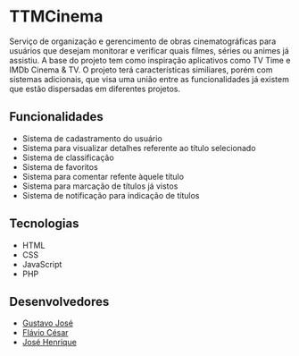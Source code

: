 # TTMCinema

Serviço de organização e gerencimento de obras cinematográficas para usuários que desejam monitorar e verificar quais filmes, séries ou animes já assistiu. A base do projeto tem como inspiração aplicativos como TV Time e IMDb Cinema & TV. O projeto terá características similiares, porém com sistemas adicionais, que visa uma união entre as funcionalidades já existem que estão dispersadas em diferentes projetos.

## Funcionalidades 

* Sistema de cadastramento do usuário
* Sistema para visualizar detalhes referente ao título selecionado
* Sistema de classificação
* Sistema de favoritos
* Sistema para comentar refente àquele título
* Sistema para marcação de títulos já vistos
* Sistema de notificação para indicação de títulos

## Tecnologias

* HTML
* CSS
* JavaScript
* PHP

## Desenvolvedores

* [Gustavo José](https://github.com/gustavojms)
* [Flávio César](https://github.com/flaviocesar1)
* [José Henrique](https://github.com/henribeiro)
